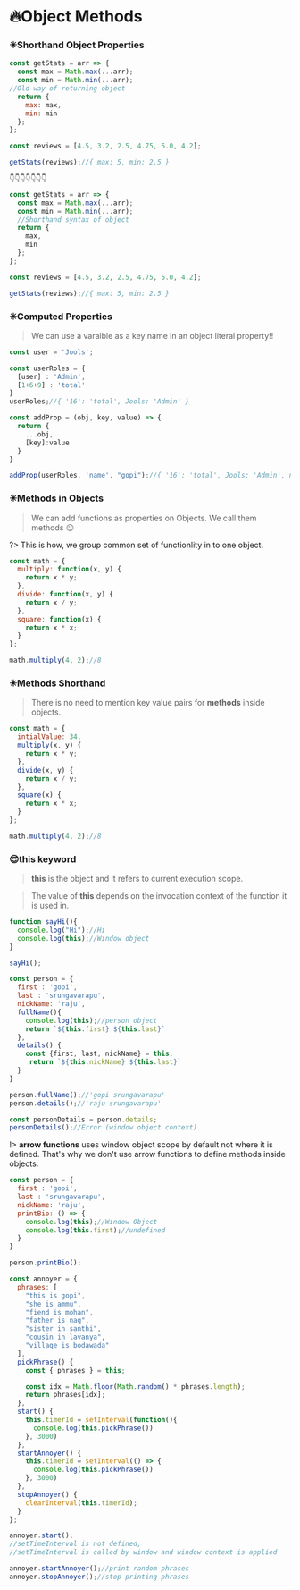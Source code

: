 # 🔥Object Methods

### ✳Shorthand Object Properties

```js
const getStats = arr => {
  const max = Math.max(...arr);
  const min = Math.min(...arr);
//Old way of returning object
  return {
    max: max,
    min: min
  };
};

const reviews = [4.5, 3.2, 2.5, 4.75, 5.0, 4.2];

getStats(reviews);//{ max: 5, min: 2.5 }

👇👇👇👇👇👇👇

const getStats = arr => {
  const max = Math.max(...arr);
  const min = Math.min(...arr);
  //Shorthand syntax of object
  return {
    max,
    min
  };
};

const reviews = [4.5, 3.2, 2.5, 4.75, 5.0, 4.2];

getStats(reviews);//{ max: 5, min: 2.5 }
```

### ✳Computed Properties

> We can use a varaible as a key name in an object literal property!!

```js
const user = 'Jools';

const userRoles = {
  [user] : 'Admin',
  [1+6+9] : 'total'
}
userRoles;//{ '16': 'total', Jools: 'Admin' }

const addProp = (obj, key, value) => {
  return {
    ...obj,
    [key]:value
  }
}

addProp(userRoles, 'name', "gopi");//{ '16': 'total', Jools: 'Admin', name: 'gopi' }
```

### ✳Methods in Objects

> We can add functions as properties on Objects. We call them methods 😉

?> This is how, we group common set of functionlity in to one object.

```js
const math = {
  multiply: function(x, y) {
    return x * y;
  },
  divide: function(x, y) {
    return x / y;
  },
  square: function(x) {
    return x * x;
  }
};

math.multiply(4, 2);//8
```

### ✳Methods Shorthand

> There is no need to mention key value pairs for **methods** inside objects.

```js
const math = {
  intialValue: 34,
  multiply(x, y) {
    return x * y;
  },
  divide(x, y) {
    return x / y;
  },
  square(x) {
    return x * x;
  }
};

math.multiply(4, 2);//8
```

### 😎this keyword

> **this** is the object and it refers to current execution scope.

> The value of **this** depends on the invocation context of the function it is used in.

```js
function sayHi(){
  console.log("Hi");//Hi
  console.log(this);//Window object
}

sayHi();
```

```js
const person = {
  first : 'gopi',
  last : 'srungavarapu',
  nickName: 'raju',
  fullName(){
    console.log(this);//person object
    return `${this.first} ${this.last}`
  },
  details() {
    const {first, last, nickName} = this;
     return `${this.nickName} ${this.last}`
  }
}

person.fullName();//'gopi srungavarapu'
person.details();//'raju srungavarapu'

const personDetails = person.details;
personDetails();//Error (window object context)
```

!> **arrow functions** uses window object scope by default not where it is defined. That's why we don't use arrow functions to define methods inside objects.

```js
const person = {
  first : 'gopi',
  last : 'srungavarapu',
  nickName: 'raju',
  printBio: () => {
    console.log(this);//Window Object
    console.log(this.first);//undefined
  }
}

person.printBio();
```

```js
const annoyer = {
  phrases: [
    "this is gopi",
    "she is ammu",
    "fiend is mohan",
    "father is nag",
    "sister in santhi",
    "cousin in lavanya",
    "village is bodawada"
  ],
  pickPhrase() {
    const { phrases } = this;

    const idx = Math.floor(Math.random() * phrases.length);
    return phrases[idx];
  },
  start() {
    this.timerId = setInterval(function(){
      console.log(this.pickPhrase())
    }, 3000)
  },
  startAnnoyer() {
    this.timerId = setInterval(() => {
      console.log(this.pickPhrase())
    }, 3000)
  },
  stopAnnoyer() {
    clearInterval(this.timerId);
  }
};

annoyer.start();
//setTimeInterval is not defined, 
//setTimeInterval is called by window and window context is applied

annoyer.startAnnoyer();//print random phrases
annoyer.stopAnnoyer();//stop printing phrases
```